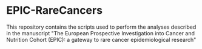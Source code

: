 # EPIC-RareCancers

This repository contains the scripts used to perform the analyses described in the manuscript "The European Prospective Investigation into Cancer and Nutrition Cohort (EPIC): a gateway to rare cancer epidemiological research"
